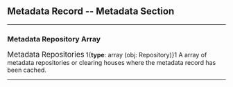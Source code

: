## Metadata Record -- Metadata Section
---

### Metadata Repository Array

<span class="md-panel" style="font-size: larger">Metadata Repositories</span> 1{**type**: array (obj: <span class="md-panel">Repository</span>)}1  A array of metadata repositories or clearing houses where the metadata record has been cached.

---
